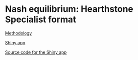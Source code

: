 # Nash equilibrium: Hearthstone Specialist format

[Methodology](https://github.com/naturewillconfess/Specialist_Nash/blob/master/Specialist.pdf)

[Shiny app](https://bruh.shinyapps.io/bruh)

[Source code for the Shiny app](https://github.com/naturewillconfess/Specialist_Nash/blob/master/Shiny/app.R)
